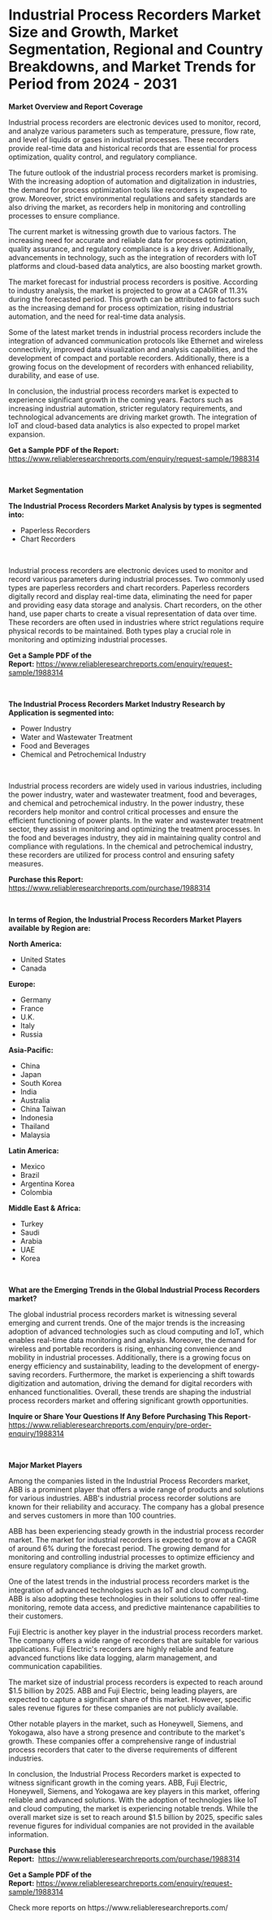 <p><h1>Industrial Process Recorders Market Size and Growth, Market Segmentation, Regional and Country Breakdowns, and Market Trends for Period from 2024 -  2031</h1></p><p><strong>Market Overview and Report Coverage</strong></p>
<p><p>Industrial process recorders are electronic devices used to monitor, record, and analyze various parameters such as temperature, pressure, flow rate, and level of liquids or gases in industrial processes. These recorders provide real-time data and historical records that are essential for process optimization, quality control, and regulatory compliance.</p><p>The future outlook of the industrial process recorders market is promising. With the increasing adoption of automation and digitalization in industries, the demand for process optimization tools like recorders is expected to grow. Moreover, strict environmental regulations and safety standards are also driving the market, as recorders help in monitoring and controlling processes to ensure compliance.</p><p>The current market is witnessing growth due to various factors. The increasing need for accurate and reliable data for process optimization, quality assurance, and regulatory compliance is a key driver. Additionally, advancements in technology, such as the integration of recorders with IoT platforms and cloud-based data analytics, are also boosting market growth.</p><p>The market forecast for industrial process recorders is positive. According to industry analysis, the market is projected to grow at a CAGR of 11.3% during the forecasted period. This growth can be attributed to factors such as the increasing demand for process optimization, rising industrial automation, and the need for real-time data analysis.</p><p>Some of the latest market trends in industrial process recorders include the integration of advanced communication protocols like Ethernet and wireless connectivity, improved data visualization and analysis capabilities, and the development of compact and portable recorders. Additionally, there is a growing focus on the development of recorders with enhanced reliability, durability, and ease of use.</p><p>In conclusion, the industrial process recorders market is expected to experience significant growth in the coming years. Factors such as increasing industrial automation, stricter regulatory requirements, and technological advancements are driving market growth. The integration of IoT and cloud-based data analytics is also expected to propel market expansion.</p></p>
<p><strong>Get a Sample PDF of the Report:</strong> <a href="https://www.reliableresearchreports.com/enquiry/request-sample/1988314">https://www.reliableresearchreports.com/enquiry/request-sample/1988314</a></p>
<p>&nbsp;</p>
<p><strong>Market Segmentation</strong></p>
<p><strong>The Industrial Process Recorders Market Analysis by types is segmented into:</strong></p>
<p><ul><li>Paperless Recorders</li><li>Chart Recorders</li></ul></p>
<p>&nbsp;</p>
<p><p>Industrial process recorders are electronic devices used to monitor and record various parameters during industrial processes. Two commonly used types are paperless recorders and chart recorders. Paperless recorders digitally record and display real-time data, eliminating the need for paper and providing easy data storage and analysis. Chart recorders, on the other hand, use paper charts to create a visual representation of data over time. These recorders are often used in industries where strict regulations require physical records to be maintained. Both types play a crucial role in monitoring and optimizing industrial processes.</p></p>
<p><strong>Get a Sample PDF of the Report:</strong>&nbsp;<a href="https://www.reliableresearchreports.com/enquiry/request-sample/1988314">https://www.reliableresearchreports.com/enquiry/request-sample/1988314</a></p>
<p>&nbsp;</p>
<p><strong>The Industrial Process Recorders Market Industry Research by Application is segmented into:</strong></p>
<p><ul><li>Power Industry</li><li>Water and Wastewater Treatment</li><li>Food and Beverages</li><li>Chemical and Petrochemical Industry</li></ul></p>
<p>&nbsp;</p>
<p><p>Industrial process recorders are widely used in various industries, including the power industry, water and wastewater treatment, food and beverages, and chemical and petrochemical industry. In the power industry, these recorders help monitor and control critical processes and ensure the efficient functioning of power plants. In the water and wastewater treatment sector, they assist in monitoring and optimizing the treatment processes. In the food and beverages industry, they aid in maintaining quality control and compliance with regulations. In the chemical and petrochemical industry, these recorders are utilized for process control and ensuring safety measures.</p></p>
<p><strong>Purchase this Report:</strong>&nbsp; <a href="https://www.reliableresearchreports.com/purchase/1988314">https://www.reliableresearchreports.com/purchase/1988314</a></p>
<p>&nbsp;</p>
<p><strong>In terms of Region, the Industrial Process Recorders Market Players available by Region are:</strong></p>
<p>
    <p> <strong> North America: </strong>
        <ul>
            <li>United States</li>
            <li>Canada</li>
        </ul>
        </p> 
    <p> <strong> Europe: </strong>
        <ul>
            <li>Germany</li>
            <li>France</li>
            <li>U.K.</li>
            <li>Italy</li>
            <li>Russia</li>
        </ul>
        </p> 
    <p> <strong> Asia-Pacific: </strong>
        <ul>
            <li>China</li>
            <li>Japan</li>
            <li>South Korea</li>
            <li>India</li>
            <li>Australia</li>
            <li>China Taiwan</li>
            <li>Indonesia</li>
            <li>Thailand</li>
            <li>Malaysia</li>
        </ul>
        </p> 
    <p> <strong> Latin America: </strong>
        <ul>
            <li>Mexico</li>
            <li>Brazil</li>
            <li>Argentina Korea</li>
            <li>Colombia</li>
        </ul>
        </p> 
    <p> <strong> Middle East & Africa: </strong>
        <ul>
            <li>Turkey</li>
            <li>Saudi</li>
            <li>Arabia</li>
            <li>UAE</li>
            <li>Korea</li>
        </ul>
    </p>
    </p>
<p>&nbsp;</p>
<p><strong>What are the Emerging Trends in the Global Industrial Process Recorders market?</strong></p>
<p><p>The global industrial process recorders market is witnessing several emerging and current trends. One of the major trends is the increasing adoption of advanced technologies such as cloud computing and IoT, which enables real-time data monitoring and analysis. Moreover, the demand for wireless and portable recorders is rising, enhancing convenience and mobility in industrial processes. Additionally, there is a growing focus on energy efficiency and sustainability, leading to the development of energy-saving recorders. Furthermore, the market is experiencing a shift towards digitization and automation, driving the demand for digital recorders with enhanced functionalities. Overall, these trends are shaping the industrial process recorders market and offering significant growth opportunities.</p></p>
<p><strong>Inquire or Share Your Questions If Any Before Purchasing This Report</strong>- <a href="https://www.reliableresearchreports.com/enquiry/pre-order-enquiry/1988314">https://www.reliableresearchreports.com/enquiry/pre-order-enquiry/1988314</a></p>
<p>&nbsp;</p>
<p><strong>Major Market Players</strong></p>
<p><p>Among the companies listed in the Industrial Process Recorders market, ABB is a prominent player that offers a wide range of products and solutions for various industries. ABB's industrial process recorder solutions are known for their reliability and accuracy. The company has a global presence and serves customers in more than 100 countries.</p><p>ABB has been experiencing steady growth in the industrial process recorder market. The market for industrial recorders is expected to grow at a CAGR of around 6% during the forecast period. The growing demand for monitoring and controlling industrial processes to optimize efficiency and ensure regulatory compliance is driving the market growth.</p><p>One of the latest trends in the industrial process recorders market is the integration of advanced technologies such as IoT and cloud computing. ABB is also adopting these technologies in their solutions to offer real-time monitoring, remote data access, and predictive maintenance capabilities to their customers.</p><p>Fuji Electric is another key player in the industrial process recorders market. The company offers a wide range of recorders that are suitable for various applications. Fuji Electric's recorders are highly reliable and feature advanced functions like data logging, alarm management, and communication capabilities.</p><p>The market size of industrial process recorders is expected to reach around $1.5 billion by 2025. ABB and Fuji Electric, being leading players, are expected to capture a significant share of this market. However, specific sales revenue figures for these companies are not publicly available.</p><p>Other notable players in the market, such as Honeywell, Siemens, and Yokogawa, also have a strong presence and contribute to the market's growth. These companies offer a comprehensive range of industrial process recorders that cater to the diverse requirements of different industries.</p><p>In conclusion, the Industrial Process Recorders market is expected to witness significant growth in the coming years. ABB, Fuji Electric, Honeywell, Siemens, and Yokogawa are key players in this market, offering reliable and advanced solutions. With the adoption of technologies like IoT and cloud computing, the market is experiencing notable trends. While the overall market size is set to reach around $1.5 billion by 2025, specific sales revenue figures for individual companies are not provided in the available information.</p></p>
<p><strong>Purchase this Report:</strong>&nbsp;&nbsp;<a href="https://www.reliableresearchreports.com/purchase/1988314">https://www.reliableresearchreports.com/purchase/1988314</a></p>
<p></p>
<p><strong>Get a Sample PDF of the Report:</strong>&nbsp;<a href="https://www.reliableresearchreports.com/enquiry/request-sample/1988314">https://www.reliableresearchreports.com/enquiry/request-sample/1988314</a></p>
<p>Check more reports on https://www.reliableresearchreports.com/</p>
